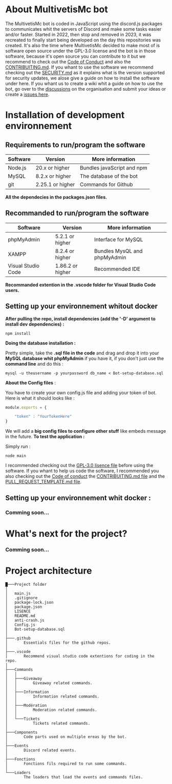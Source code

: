 # About MultivetisMc bot

The MultivetisMc bot is coded in JavaScript using the discord.js packages to communicates whit the servers of Discord and make some tasks easier and/or faster. Started in 2022, then stop and removed in 2023, it was recreated to finally start being developed on the day this repositories was created. It's also the time where MultivetisMc decided to make most of is software open source under the GPL-3.0 license and the bot is in those software, because it's open source you can contribute to it but we recommend to check out the [Code of Conduct](https://github.com/MultivetisMc/MultivetisMc-bot/blob/main/.github/CODE_OF_CONDUCT.md) and also the [CONTRIBUITING.md](https://github.com/MultivetisMc/MultivetisMc-bot/blob/main/.github/CONTRIBUITING.md). If you whant to use the software we recommend checking out the [SECURITY.md](https://github.com/MultivetisMc/MultivetisMc-bot/blob/main/.github/SECURITY.md) as it explains what is the version supported for security updates, we alose give a guide on how to install the software under here. If you whant us to create a wiki whit a guide on how to use the bot, go over to the [discussions](https://github.com/orgs/MultivetisMc/discussions) on the organisation and submit your ideas or create a [issues here](https://github.com/MultivetisMc/MultivetisMc-bot/issues).

# Installation of development environnement

## Requirements to run/program the software

| Software           | Version          | More information             |
| ------------------ | ---------------- | ---------------------------- |
| Node.js            | 20.x or higher   | Bundles javaScript and npm   |
| MySQL              | 8.2.x or higher  | The database of the bot      |
| git                | 2.25.1 or higher | Commands for Github          |

**All the dependecies in the packages.json files.**

## Recommanded to run/program the software

| Software           | Version          | More information             |
| ------------------ | ---------------- | ---------------------------- |
| phpMyAdmin         | 5.2.1 or higher  | Interface for MySQL          |
| XAMPP              | 8.2.4 or higher  | Bundles MysQL and phpMyAdmin |
| Visual Studio Code | 1.86.2 or higher | Recommended IDE              |

**Recommanded extention in the .vscode folder for Visual Studio Code users.**

## Setting up your environnement whitout docker

**After pulling the repo, install dependencies (add the '-D' argument to install dev dependencies) :**

```
npm install
```

**Doing the database installation :**

Pretty simple, take the **.sql file in the code** and drag and drop it into your **MySQL database whit phpMyAdmin** if you have it, if you don't just use the **command line** and do this :
```
mysql -u theusername -p yourpassword db_name < Bot-setup-database.sql
```

**About the Config files** :

You have to create your own config.js file and adding your token of bot.
Here is what it should looks like :
```javascript
module.exports = {

    "token" : "YourTokenHere"
}
```

We will add a **big config files to configure other stuff** like embeds message in the future.
**To test the application :**

Simply run :

```
node main
```

I recommended checking out the [GPL-3.0 lisence file](https://github.com/MultivetisMc/MultivetisMc-bot/blob/main/LICENSE) before using the software. If you whant to help us code the software, I recommended you also checking out the [Code of conduct]() the [CONTRIBUITING.md file]() and the [PULL_REQUEST_TEMPLATE.md file]().

## Setting up your environnement whit docker :

### Comming soon...

# What's next for the project?

### Comming soon...

# Project architecture

```
█───Project folder
│
│   main.js
│   .gitignore
│   package-lock.json
│   package.json
│   LISENCE
│   README.md
│   anti-crash.js
│   Config.js
│   Bot-setup-database.sql
│
├───.github
│       Essentials files for the github repos.
│
├───.vscode
│       Recommend visual studio code extentions for coding in the repo.
│
├───Commands
│   │   
│   ├───Giveaway       
│   │       Giveaway related commands.
│   │   
│   ├───Information       
│   │       Information related commands.
│   │    
│   ├───Modération       
│   │       Moderation related commands.
│   │
│   └───Tickets
│           Tickets related commands.
│
├───Components
│       Code parts used on multiple ereas by the bot.
│
├───Events
│       Discord related events.       
│
├───Fonctions
│       Fonctions fils required to run some commands.
│
└───Loaders
        The loaders that load the events and commands files.
```

